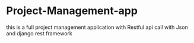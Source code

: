 # Project-Management-app
this is a full project management application 
with Restful api call with Json and django rest framework
